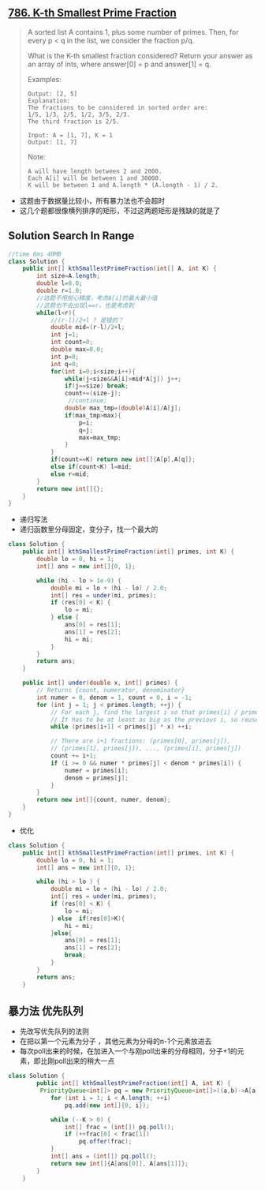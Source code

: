 ## [786. K-th Smallest Prime Fraction](https://leetcode-cn.com/problems/k-th-smallest-prime-fraction/)

> A sorted list A contains 1, plus some number of primes.  Then, for every p < q in the list, we consider the fraction p/q.
>
> What is the K-th smallest fraction considered?  Return your answer as an array of ints, where answer[0] = p and answer[1] = q.
>
> Examples:
>
> ```
> Output: [2, 5]
> Explanation:
> The fractions to be considered in sorted order are:
> 1/5, 1/3, 2/5, 1/2, 3/5, 2/3.
> The third fraction is 2/5.
> 
> Input: A = [1, 7], K = 1
> Output: [1, 7]
> 
> ```
>
> Note:
>
> ```
> A will have length between 2 and 2000.
> Each A[i] will be between 1 and 30000.
> K will be between 1 and A.length * (A.length - 1) / 2.
> ```

* 这题由于数据量比较小，所有暴力法也不会超时
* 这几个题都很像横列排序的矩形，不过这两题矩形是残缺的就是了

## Solution Search In Range

```java
//time 6ms 40MB
class Solution {
    public int[] kthSmallestPrimeFraction(int[] A, int K) {
        int size=A.length;
        double l=0.0;
        double r=1.0;        
        //这题不用担心精度，考虑A[i]的最大最小值
        //这题也不会出现l==r，也是考虑到
        while(l<r){
            //(r-l)/2+l ? 是错的？
            double mid=(r-l)/2+l;
            int j=1;
            int count=0;
            double max=0.0;
            int p=0;
            int q=0;
            for(int i=0;i<size;i++){
                while(j<size&&A[i]>mid*A[j]) j++;
                if(j==size) break; 
                count+=(size-j);
                 //continue;
                double max_tmp=(double)A[i]/A[j];
                if(max_tmp>max){
                    p=i;
                    q=j;
                    max=max_tmp;
                }
            }
            if(count==K) return new int[]{A[p],A[q]};
            else if(count<K) l=mid;
            else r=mid;
        }
        return new int[]{};
    }
}

```

* 递归写法
* 递归函数里分母固定，变分子，找一个最大的

```java
class Solution {
    public int[] kthSmallestPrimeFraction(int[] primes, int K) {
        double lo = 0, hi = 1;
        int[] ans = new int[]{0, 1};

        while (hi - lo > 1e-9) {
            double mi = lo + (hi - lo) / 2.0;
            int[] res = under(mi, primes);
            if (res[0] < K) {
                lo = mi;
            } else {
                ans[0] = res[1];
                ans[1] = res[2];
                hi = mi;
            }
        }
        return ans;
    }

    public int[] under(double x, int[] primes) {
        // Returns {count, numerator, denominator}
        int numer = 0, denom = 1, count = 0, i = -1;
        for (int j = 1; j < primes.length; ++j) {
            // For each j, find the largest i so that primes[i] / primes[j] < x
            // It has to be at least as big as the previous i, so reuse it ("two pointer")
            while (primes[i+1] < primes[j] * x) ++i;

            // There are i+1 fractions: (primes[0], primes[j]),
            // (primes[1], primes[j]), ..., (primes[i], primes[j])
            count += i+1;
            if (i >= 0 && numer * primes[j] < denom * primes[i]) {
                numer = primes[i];
                denom = primes[j];
            }
        }
        return new int[]{count, numer, denom};
    }
}

```

* 优化

```java
class Solution {
    public int[] kthSmallestPrimeFraction(int[] primes, int K) {
        double lo = 0, hi = 1;
        int[] ans = new int[]{0, 1};

        while (hi > lo ) {
            double mi = lo + (hi - lo) / 2.0;
            int[] res = under(mi, primes);
            if (res[0] < K) {
                lo = mi;
            } else  if(res[0]>K){
                hi = mi;
            }else{
                ans[0] = res[1];
                ans[1] = res[2];
                break;
            }
        }
        return ans;
    }

```



## 暴力法 优先队列

* 先改写优先队列的法则
* 在把以第一个元素为分子 ，其他元素为分母的n-1个元素放进去
* 每次poll出来的时候，在加进入一个与刚poll出来的分母相同，分子+1的元素，即比刚poll出来的稍大一点

```java
class Solution {
        public int[] kthSmallestPrimeFraction(int[] A, int K) {
         PriorityQueue<int[]> pq = new PriorityQueue<int[]>((a,b)->A[a[0]] * A[b[1]] - A[a[1]] * A[b[0]]);
            for (int i = 1; i < A.length; ++i)
                pq.add(new int[]{0, i});

            while (--K > 0) {
                int[] frac = (int[]) pq.poll();
                if (++frac[0] < frac[1])
                    pq.offer(frac);
            }
            int[] ans = (int[]) pq.poll();
            return new int[]{A[ans[0]], A[ans[1]]};
        }
    }
```

